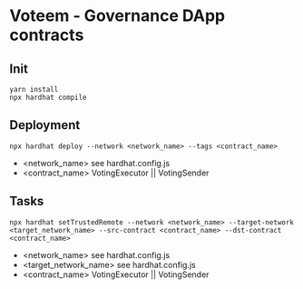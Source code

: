 # Voteem - Governance DApp contracts

## Init
`yarn install`   
`npx hardhat compile`   

## Deployment
`npx hardhat deploy --network <network_name> --tags <contract_name>`
* <network_name> see hardhat.config.js
* <contract_name> VotingExecutor || VotingSender

## Tasks
`npx hardhat setTrustedRemote --network <network_name> --target-network <target_network_name> --src-contract <contract_name> --dst-contract <contract_name>`
* <network_name> see hardhat.config.js
* <target_network_name> see hardhat.config.js
* <contract_name> VotingExecutor || VotingSender

